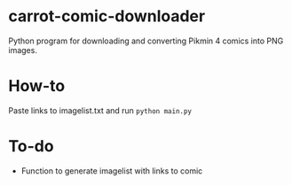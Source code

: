 # carrot-comic-downloader

Python program for downloading and converting Pikmin 4 comics into PNG images.

# How-to

Paste links to imagelist.txt and run
`python main.py`

# To-do

- Function to generate imagelist with links to comic
